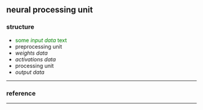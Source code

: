 ## neural processing unit ##
### structure ###
* <span style="color:green">some *input data* text</span>
* preprocessing unit
* *weights data*
* *activations data*
* processing unit
* *output data*
---
### reference ###
---
